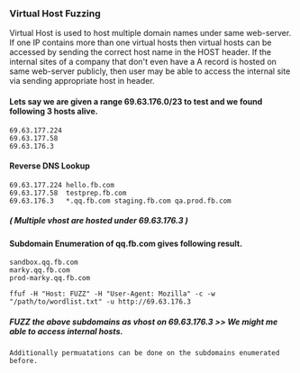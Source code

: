 
### Virtual Host Fuzzing 
Virtual Host is used to host multiple domain names under same web-server. If one IP contains more than one virtual hosts then virtual hosts can be accessed by sending the correct host name in the HOST header. If the internal sites of a company that don't even have a A record is hosted on same web-server publicly, then user may be able to access the internal site via sending appropriate host in header.

#### Lets say we are given a range 69.63.176.0/23 to test and we found following 3 hosts alive.
```
69.63.177.224
69.63.177.58
69.63.176.3
```
#### Reverse DNS Lookup 
```
69.63.177.224 hello.fb.com
69.63.177.58  testprep.fb.com
69.63.176.3   *.qq.fb.com staging.fb.com qa.prod.fb.com
```
##### ( Multiple vhost are hosted under 69.63.176.3 )

#### Subdomain Enumeration of qq.fb.com gives following result.
```
sandbox.qq.fb.com
marky.qq.fb.com
prod-marky.qq.fb.com
```
```
ffuf -H "Host: FUZZ" -H "User-Agent: Mozilla" -c -w "/path/to/wordlist.txt" -u http://69.63.176.3
```

##### FUZZ the above subdomains as vhost on 69.63.176.3 >> We might me able to access internal hosts.
```
Additionally permuatations can be done on the subdomains enumerated before.
```


